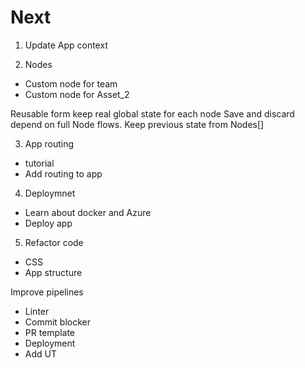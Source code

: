 # Next

1. Update App context

2. Nodes
- Custom node for team 
- Custom node for Asset_2

Reusable form
keep real global state for each node 
Save and discard depend on full Node flows. 
Keep previous state from Nodes[]


3. App routing
- tutorial
- Add routing to app


4. Deploymnet
- Learn about docker and Azure
- Deploy app

5. Refactor code
- CSS
- App structure

Improve pipelines
- Linter
- Commit blocker
- PR template
- Deployment
- Add UT




